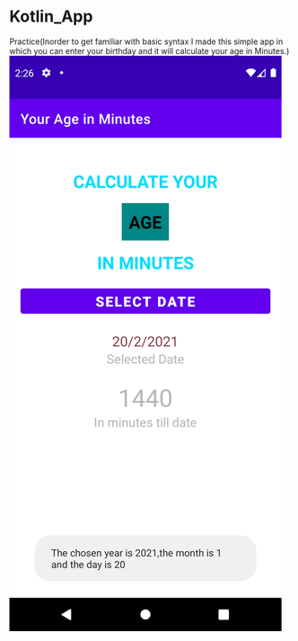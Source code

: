 # Kotlin_App
Practice(Inorder to get familiar with basic syntax I made this simple app in which you can enter your birthday and it will calculate your age in Minutes.)
![Screenshot_1613923343.png](https://github.com/Rutuja07/Kotlin_App/blob/master/Screenshot_1613923343.png)
